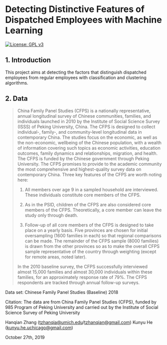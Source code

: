 # Detecting Distinctive Features of Dispatched Employees with Machine Learning

 [![License: GPL v3](https://img.shields.io/badge/License-GPL%20v3-blue.svg)](https://www.gnu.org/licenses/gpl-3.0) 

## 1. Introduction

This project aims at detecting the factors that distinguish dispatched employees from regular employees with classification and clustering algorithms.



## 2. Data

> China Family Panel Studies (CFPS) is a nationally representative, annual longitudinal survey of Chinese communities, families, and individuals launched in 2010 by the Institute of Social Science Survey (ISSS) of Peking University, China. The CFPS is designed to collect individual-, family-, and community-level longitudinal data in contemporary China. The studies focus on the economic, as well as the non-economic, wellbeing of the Chinese population, with a wealth of information covering such topics as economic activities, education outcomes, family dynamics and relationships, migration, and health. The CFPS is funded by the Chinese government through Peking University. The CFPS promises to provide to the academic community the most comprehensive and highest-quality survey data on contemporary China. Three key features of the CFPS are worth noting here:
>
> 1. All members over age 9 in a sampled household are interviewed. These individuals constitute core members of the CFPS.
>
> 2. As in the PSID, children of the CFPS are also considered core members of the CFPS. Theoretically, a core member can leave the study only through death.
>
> 3. Follow-up of all core members of the CFPS is designed to take place on a yearly basis. Five provinces are chosen for initial oversampling (1600 families in each) so that regional comparisons can be made. The remainder of the CFPS sample (8000 families) is drawn from the other provinces so as to make the overall CFPS sample representative of the country through weighting (except for remote areas, noted later).
>
> In the 2010 baseline survey, the CFPS successfully interviewed almost 15,000 families and almost 30,000 individuals within these families, for an approximately response rate of 79%. The CFPS respondents are tracked through annual follow-up surveys.



Data set: Chinese Family Panel Studies (Baseline) 2018

Citation: The data are from China Family Panel Studies (CFPS), funded by 985 Program of Peking University and carried out by the Institute of Social Science Survey of Peking University

Hanqian Zhang (tzhanqia@umich.edu/tzhanqian@gmail.com)
Kunyu He (kunyu.he.uchicago@gmail.com)

October 27th, 2019
